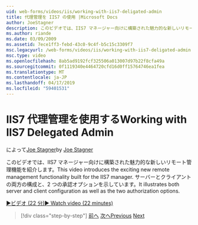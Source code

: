 ```yaml
---
uid: web-forms/videos/iis/working-with-iis7-deligated-admin
title: 代理管理を IIS7 の使用 |Microsoft Docs
author: JoeStagner
description: このビデオでは、IIS7 マネージャー向けに構築された魅力的な新しいリモート管理機能を紹介します。 サーバーとクライアントの構成の両方を示していますとして開始しています.
ms.author: riande
ms.date: 03/09/2009
ms.assetid: 7ece1ff3-febd-43c0-9c4f-b5c15c3309f7
msc.legacyurl: /web-forms/videos/iis/working-with-iis7-deligated-admin
msc.type: video
ms.openlocfilehash: 8ab5ad9192fcf325506a013007d97b22f8cfa49a
ms.sourcegitcommit: 0f1119340e4464720cfd16d0ff15764746ea1fea
ms.translationtype: MT
ms.contentlocale: ja-JP
ms.lasthandoff: 04/17/2019
ms.locfileid: "59401531"
---
```

# <a name="working-with-iis7-delegated-admin"></a><span data-ttu-id="17064-104">IIS7 代理管理を使用する</span><span class="sxs-lookup"><span data-stu-id="17064-104">Working with IIS7 Delegated Admin</span></span>

<span data-ttu-id="17064-105">によって[Joe Stagner](https://github.com/JoeStagner)</span><span class="sxs-lookup"><span data-stu-id="17064-105">by [Joe Stagner](https://github.com/JoeStagner)</span></span>

<span data-ttu-id="17064-106">このビデオでは、IIS7 マネージャー向けに構築された魅力的な新しいリモート管理機能を紹介します。</span><span class="sxs-lookup"><span data-stu-id="17064-106">This video introduces the exciting new remote management functionality built for the IIS7 manager.</span></span> <span data-ttu-id="17064-107">サーバーとクライアントの両方の構成と、2 つの承認オプションを示しています。</span><span class="sxs-lookup"><span data-stu-id="17064-107">It illustrates both server and client configuration as well as the two authorization options.</span></span>

[<span data-ttu-id="17064-108">&#9654;ビデオ (22 分)</span><span class="sxs-lookup"><span data-stu-id="17064-108">&#9654; Watch video (22 minutes)</span></span>](https://channel9.msdn.com/Blogs/ASP-NET-Site-Videos/working-with-iis7-deligated-admin)

> [!div class="step-by-step"]
> <span data-ttu-id="17064-109">[前へ](developing-and-deploying-in-a-shared-hosting.md)
> [次へ](feature-specific-delegated-management.md)</span><span class="sxs-lookup"><span data-stu-id="17064-109">[Previous](developing-and-deploying-in-a-shared-hosting.md)
[Next](feature-specific-delegated-management.md)</span></span>
